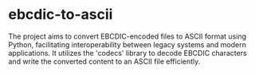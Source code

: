 # ebcdic-to-ascii
The project aims to convert EBCDIC-encoded files to ASCII format using Python, facilitating interoperability between legacy systems and modern applications. It utilizes the 'codecs' library to decode EBCDIC characters and write the converted content to an ASCII file efficiently.
